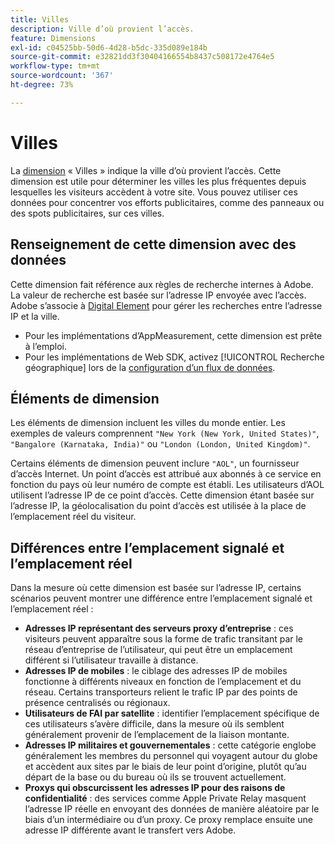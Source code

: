 ```yaml
---
title: Villes
description: Ville d’où provient l’accès.
feature: Dimensions
exl-id: c04525bb-50d6-4d28-b5dc-335d089e184b
source-git-commit: e32821dd3f30404166554b8437c508172e4764e5
workflow-type: tm+mt
source-wordcount: '367'
ht-degree: 73%

---
```


# Villes

La [dimension](overview.md) « Villes » indique la ville d’où provient l’accès. Cette dimension est utile pour déterminer les villes les plus fréquentes depuis lesquelles les visiteurs accèdent à votre site. Vous pouvez utiliser ces données pour concentrer vos efforts publicitaires, comme des panneaux ou des spots publicitaires, sur ces villes.

## Renseignement de cette dimension avec des données

Cette dimension fait référence aux règles de recherche internes à Adobe. La valeur de recherche est basée sur l’adresse IP envoyée avec l’accès. Adobe s’associe à [Digital Element](https://www.digitalelement.com/) pour gérer les recherches entre l’adresse IP et la ville.

* Pour les implémentations d’AppMeasurement, cette dimension est prête à l’emploi.
* Pour les implémentations de Web SDK, activez [!UICONTROL Recherche géographique] lors de la [configuration d’un flux de données](https://experienceleague.adobe.com/docs/experience-platform/datastreams/configure.html?lang=fr).

## Éléments de dimension

Les éléments de dimension incluent les villes du monde entier. Les exemples de valeurs comprennent `"New York (New York, United States)"`, `"Bangalore (Karnataka, India)"` ou `"London (London, United Kingdom)"`.

Certains éléments de dimension peuvent inclure `"AOL"`, un fournisseur d’accès Internet. Un point d’accès est attribué aux abonnés à ce service en fonction du pays où leur numéro de compte est établi. Les utilisateurs d’AOL utilisent l’adresse IP de ce point d’accès. Cette dimension étant basée sur l’adresse IP, la géolocalisation du point d’accès est utilisée à la place de l’emplacement réel du visiteur.

## Différences entre l’emplacement signalé et l’emplacement réel

Dans la mesure où cette dimension est basée sur l’adresse IP, certains scénarios peuvent montrer une différence entre l’emplacement signalé et l’emplacement réel :

* **Adresses IP représentant des serveurs proxy d’entreprise** : ces visiteurs peuvent apparaître sous la forme de trafic transitant par le réseau d’entreprise de l’utilisateur, qui peut être un emplacement différent si l’utilisateur travaille à distance.
* **Adresses IP de mobiles** : le ciblage des adresses IP de mobiles fonctionne à différents niveaux en fonction de l’emplacement et du réseau. Certains transporteurs relient le trafic IP par des points de présence centralisés ou régionaux.
* **Utilisateurs de FAI par satellite** : identifier l’emplacement spécifique de ces utilisateurs s’avère difficile, dans la mesure où ils semblent généralement provenir de l’emplacement de la liaison montante.
* **Adresses IP militaires et gouvernementales** : cette catégorie englobe généralement les membres du personnel qui voyagent autour du globe et accèdent aux sites par le biais de leur point d’origine, plutôt qu’au départ de la base ou du bureau où ils se trouvent actuellement.
* **Proxys qui obscurcissent les adresses IP pour des raisons de confidentialité** : des services comme Apple Private Relay masquent l’adresse IP réelle en envoyant des données de manière aléatoire par le biais d’un intermédiaire ou d’un proxy. Ce proxy remplace ensuite une adresse IP différente avant le transfert vers Adobe.
